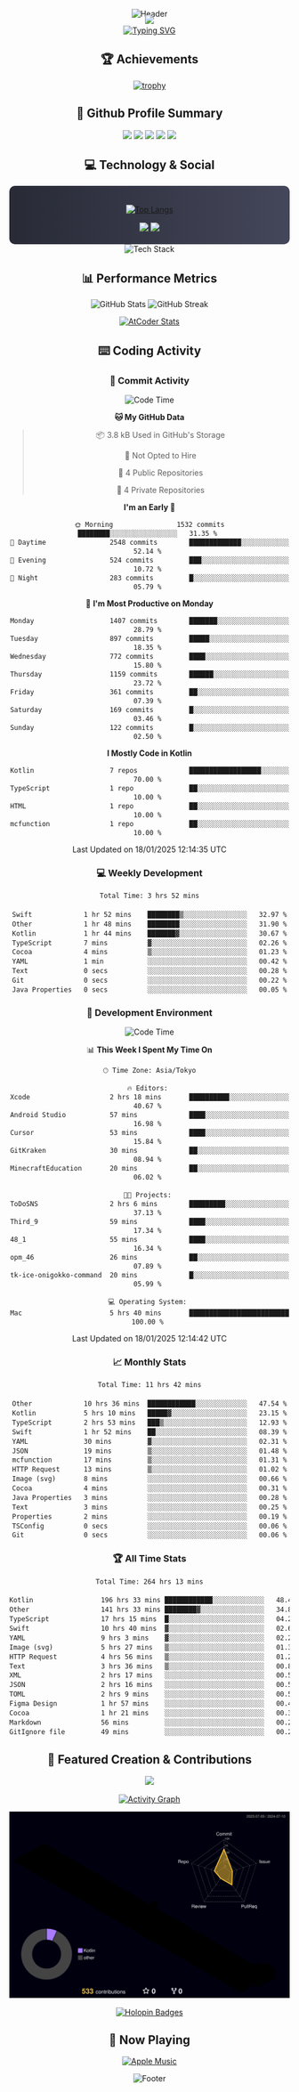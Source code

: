 <div align="center">
  
![Header](https://capsule-render.vercel.app/api?type=waving&color=gradient&customColorList=12&height=300&section=header&text=Welcome%20to%20Batapii's%20Universe&fontSize=50&animation=fadeIn&fontAlignY=40&desc=Android%20Developer%20|%20Kotlin%20LOVE%20)

<div style="margin-top: -20px;">
  <img src="https://readme-typing-svg.herokuapp.com/?lines=Crafting+Android+Experiences;Building+Tomorrow's+Apps+Today;Always+Learning,+Always+Growing&font=Fira%20Code&center=true&width=440&height=45&color=f75c7e&vCenter=true&size=22&pause=1000">
</div>

<a href="https://git.io/typing-svg">
  <img src="https://readme-typing-svg.demolab.com?font=Fira+Code&weight=600&size=28&duration=4000&pause=1000&center=true&vCenter=true&width=800&lines=Hey+there!+I'm+Batapii+%F0%9F%91%8B;Android+Developer+from+Japan+%F0%9F%87%AF%F0%9F%87%B5" alt="Typing SVG" />
</a>

## 🏆 Achievements

[![trophy](https://github-profile-trophy.vercel.app/?username=batapii&theme=onestar&no-frame=true&no-bg=true&column=8&rank=SECRET,SSS,SS,S,AAA,AA,A,B,C,?&margin-w=10&margin-h=10)](https://github.com/ryo-ma/github-profile-trophy)

## 🎯 Github Profile Summary

<div align="center">
  <img src="http://github-profile-summary-cards.vercel.app/api/cards/profile-details?username=batapii&theme=radical" />
  <img src="http://github-profile-summary-cards.vercel.app/api/cards/repos-per-language?username=batapii&theme=radical" />
  <img src="http://github-profile-summary-cards.vercel.app/api/cards/most-commit-language?username=batapii&theme=radical" />
  <img src="http://github-profile-summary-cards.vercel.app/api/cards/stats?username=batapii&theme=radical" />
  <img src="http://github-profile-summary-cards.vercel.app/api/cards/productive-time?username=batapii&theme=radical" />
</div>

## 💻 Technology & Social

<div align="center" style="background: linear-gradient(to right, #282A36, #44475A); padding: 20px; border-radius: 10px;">

[![Top Langs](https://github-readme-stats.vercel.app/api/top-langs/?username=batapii
)](https://github.com/anuraghazra/github-readme-stats)

<div style="margin-top: 15px">
<a href="https://github.com/batapii"><img src="https://img.shields.io/github/followers/batapii?style=for-the-badge&logo=github&label=Follow&color=ff6e96&labelColor=282A36"/></a>
<a href="https://twitter.com/batapii3939"><img src="https://img.shields.io/twitter/follow/batapii?style=for-the-badge&logo=twitter&color=1DA1F2&labelColor=282A36&label= Twitter"/></a>
</div>

</div>

<div align="center">
<img src="https://github-readme-tech-stack.vercel.app/api/cards?title=Tech+Stack&align=center&titleAlign=center&fontSize=20&lineHeight=10&lineCount=4&theme=github_dark&width=800&bg=%230D1117&badge=%23161B22&border=%2321262D&titleColor=%2358A6FF&line1=kotlin%2Ckotlin%2C0095D5%3Bandroid%2Candroid%2C00ff00%3Bjetpackcompose%2Cjetpack%2C4285F4%3B&line2=swift%2Cswift%2CFA7343%3Bfirebase%2Cfirebase%2CFFCA28%3Bgithub%2Cgithub%2C181717%3B&line3=typescript%2Ctypescript%2C3178C6%3Bgraphql%2Cgraphql%2CE10098%3Bsupabase%2Csupabase%2C3FCF8E%3B&line4=gradle%2Cgradle%2C02303A%3Bgitkraken%2Cgitkraken%2C179287%3Bpostman%2Cpostman%2CFF6C37%3B" alt="Tech Stack" />
</div>



## 📊 Performance Metrics

<div align="center">

![GitHub Stats](https://github-readme-stats.vercel.app/api?username=batapii&show_icons=true&theme=radical&hide_border=true&bg_color=0D1117)
![GitHub Streak](https://github-readme-streak-stats.herokuapp.com/?user=batapii&theme=radical&hide_border=true&background=0D1117)

[![AtCoder Stats](https://atcoder-readme-stats.vercel.app/stats/batapii3939?theme=dark&show_history=5&width=495)](https://github.com/iwbc-mzk/atcoder-readme-stats)

</div>

## ⌨️ Coding Activity

### 🌟 Commit Activity
<!--START_SECTION:commit-stats-->
![Code Time](http://img.shields.io/badge/Code%20Time-406%20hrs%2025%20mins-blue)

**🐱 My GitHub Data** 

> 📦 3.8 kB Used in GitHub's Storage 
 > 
> 🚫 Not Opted to Hire
 > 
> 📜 4 Public Repositories 
 > 
> 🔑 4 Private Repositories 
 > 
**I'm an Early 🐤** 

```text
🌞 Morning                1532 commits        ████████░░░░░░░░░░░░░░░░░   31.35 % 
🌆 Daytime                2548 commits        █████████████░░░░░░░░░░░░   52.14 % 
🌃 Evening                524 commits         ███░░░░░░░░░░░░░░░░░░░░░░   10.72 % 
🌙 Night                  283 commits         █░░░░░░░░░░░░░░░░░░░░░░░░   05.79 % 
```
📅 **I'm Most Productive on Monday** 

```text
Monday                   1407 commits        ███████░░░░░░░░░░░░░░░░░░   28.79 % 
Tuesday                  897 commits         █████░░░░░░░░░░░░░░░░░░░░   18.35 % 
Wednesday                772 commits         ████░░░░░░░░░░░░░░░░░░░░░   15.80 % 
Thursday                 1159 commits        ██████░░░░░░░░░░░░░░░░░░░   23.72 % 
Friday                   361 commits         ██░░░░░░░░░░░░░░░░░░░░░░░   07.39 % 
Saturday                 169 commits         █░░░░░░░░░░░░░░░░░░░░░░░░   03.46 % 
Sunday                   122 commits         █░░░░░░░░░░░░░░░░░░░░░░░░   02.50 % 
```


**I Mostly Code in Kotlin** 

```text
Kotlin                   7 repos             ██████████████████░░░░░░░   70.00 % 
TypeScript               1 repo              ██░░░░░░░░░░░░░░░░░░░░░░░   10.00 % 
HTML                     1 repo              ██░░░░░░░░░░░░░░░░░░░░░░░   10.00 % 
mcfunction               1 repo              ██░░░░░░░░░░░░░░░░░░░░░░░   10.00 % 
```




 Last Updated on 18/01/2025 12:14:35 UTC
<!--END_SECTION:commit-stats-->

### 💻 Weekly Development
<!--START_SECTION:wakatime-->

```txt
Total Time: 3 hrs 52 mins

Swift             1 hr 52 mins    ████████▒░░░░░░░░░░░░░░░░   32.97 %
Other             1 hr 48 mins    ████████░░░░░░░░░░░░░░░░░   31.90 %
Kotlin            1 hr 44 mins    ███████▓░░░░░░░░░░░░░░░░░   30.67 %
TypeScript        7 mins          ▓░░░░░░░░░░░░░░░░░░░░░░░░   02.26 %
Cocoa             4 mins          ▒░░░░░░░░░░░░░░░░░░░░░░░░   01.23 %
YAML              1 min           ░░░░░░░░░░░░░░░░░░░░░░░░░   00.42 %
Text              0 secs          ░░░░░░░░░░░░░░░░░░░░░░░░░   00.28 %
Git               0 secs          ░░░░░░░░░░░░░░░░░░░░░░░░░   00.22 %
Java Properties   0 secs          ░░░░░░░░░░░░░░░░░░░░░░░░░   00.05 %
```

<!--END_SECTION:wakatime-->

### 🔨 Development Environment
<!--START_SECTION:dev-stats-->
![Code Time](http://img.shields.io/badge/Code%20Time-406%20hrs%2025%20mins-blue)

📊 **This Week I Spent My Time On** 

```text
🕑︎ Time Zone: Asia/Tokyo

🔥 Editors: 
Xcode                    2 hrs 18 mins       ██████████░░░░░░░░░░░░░░░   40.67 % 
Android Studio           57 mins             ████░░░░░░░░░░░░░░░░░░░░░   16.98 % 
Cursor                   53 mins             ████░░░░░░░░░░░░░░░░░░░░░   15.84 % 
GitKraken                30 mins             ██░░░░░░░░░░░░░░░░░░░░░░░   08.94 % 
MinecraftEducation       20 mins             ██░░░░░░░░░░░░░░░░░░░░░░░   06.02 % 

🐱‍💻 Projects: 
ToDoSNS                  2 hrs 6 mins        █████████░░░░░░░░░░░░░░░░   37.13 % 
Third_9                  59 mins             ████░░░░░░░░░░░░░░░░░░░░░   17.34 % 
48_1                     55 mins             ████░░░░░░░░░░░░░░░░░░░░░   16.34 % 
opm_46                   26 mins             ██░░░░░░░░░░░░░░░░░░░░░░░   07.89 % 
tk-ice-onigokko-command  20 mins             █░░░░░░░░░░░░░░░░░░░░░░░░   05.99 % 

💻 Operating System: 
Mac                      5 hrs 40 mins       █████████████████████████   100.00 % 
```


 Last Updated on 18/01/2025 12:14:42 UTC
<!--END_SECTION:dev-stats-->

### 📈 Monthly Stats
<!--START_SECTION:wakamonth-->

```txt
Total Time: 11 hrs 42 mins

Other             10 hrs 36 mins  ████████████░░░░░░░░░░░░░   47.54 %
Kotlin            5 hrs 10 mins   █████▓░░░░░░░░░░░░░░░░░░░   23.15 %
TypeScript        2 hrs 53 mins   ███▒░░░░░░░░░░░░░░░░░░░░░   12.93 %
Swift             1 hr 52 mins    ██░░░░░░░░░░░░░░░░░░░░░░░   08.39 %
YAML              30 mins         ▓░░░░░░░░░░░░░░░░░░░░░░░░   02.31 %
JSON              19 mins         ▒░░░░░░░░░░░░░░░░░░░░░░░░   01.48 %
mcfunction        17 mins         ▒░░░░░░░░░░░░░░░░░░░░░░░░   01.31 %
HTTP Request      13 mins         ▒░░░░░░░░░░░░░░░░░░░░░░░░   01.02 %
Image (svg)       8 mins          ░░░░░░░░░░░░░░░░░░░░░░░░░   00.66 %
Cocoa             4 mins          ░░░░░░░░░░░░░░░░░░░░░░░░░   00.31 %
Java Properties   3 mins          ░░░░░░░░░░░░░░░░░░░░░░░░░   00.28 %
Text              3 mins          ░░░░░░░░░░░░░░░░░░░░░░░░░   00.25 %
Properties        2 mins          ░░░░░░░░░░░░░░░░░░░░░░░░░   00.19 %
TSConfig          0 secs          ░░░░░░░░░░░░░░░░░░░░░░░░░   00.06 %
Git               0 secs          ░░░░░░░░░░░░░░░░░░░░░░░░░   00.06 %
```

<!--END_SECTION:wakamonth-->

### 🏆 All Time Stats
<!--START_SECTION:wakaalltime-->

```txt
Total Time: 264 hrs 13 mins

Kotlin                 196 hrs 33 mins ████████████░░░░░░░░░░░░░   48.44 %
Other                  141 hrs 33 mins ████████▓░░░░░░░░░░░░░░░░   34.89 %
TypeScript             17 hrs 15 mins  █░░░░░░░░░░░░░░░░░░░░░░░░   04.25 %
Swift                  10 hrs 40 mins  ▓░░░░░░░░░░░░░░░░░░░░░░░░   02.63 %
YAML                   9 hrs 3 mins    ▓░░░░░░░░░░░░░░░░░░░░░░░░   02.23 %
Image (svg)            5 hrs 27 mins   ▒░░░░░░░░░░░░░░░░░░░░░░░░   01.35 %
HTTP Request           4 hrs 56 mins   ▒░░░░░░░░░░░░░░░░░░░░░░░░   01.22 %
Text                   3 hrs 36 mins   ▒░░░░░░░░░░░░░░░░░░░░░░░░   00.89 %
XML                    2 hrs 17 mins   ░░░░░░░░░░░░░░░░░░░░░░░░░   00.56 %
JSON                   2 hrs 16 mins   ░░░░░░░░░░░░░░░░░░░░░░░░░   00.56 %
TOML                   2 hrs 9 mins    ░░░░░░░░░░░░░░░░░░░░░░░░░   00.53 %
Figma Design           1 hr 57 mins    ░░░░░░░░░░░░░░░░░░░░░░░░░   00.48 %
Cocoa                  1 hr 21 mins    ░░░░░░░░░░░░░░░░░░░░░░░░░   00.34 %
Markdown               56 mins         ░░░░░░░░░░░░░░░░░░░░░░░░░   00.23 %
GitIgnore file         49 mins         ░░░░░░░░░░░░░░░░░░░░░░░░░   00.21 %
```

<!--END_SECTION:wakaalltime-->


## 🌟 Featured Creation & Contributions

<div align="center">
  <a href="https://github.com/batapii/ToDoSNS">
    <img src="https://github-readme-stats.vercel.app/api/pin/?username=batapii&repo=ToDoSNS&theme=radical&hide_border=true&bg_color=0D1117" />
  </a>

[![Activity Graph](https://github-readme-activity-graph.vercel.app/graph?username=batapii&custom_title=Contribution%20Graph&hide_border=true&theme=radical&bg_color=0D1117)](https://github.com/ashutosh00710/github-readme-activity-graph)

![3D Contrib](./profile-3d-contrib/profile-night-rainbow.svg)

[![Holopin Badges](https://holopin.me/batapii)](https://holopin.io/@batapii)

</div>

## 🎵 Now Playing

<div align="center">
  
[![Apple Music](https://music-profile.rayriffy.com/theme/dark.svg?uid=001005.6598667d2ffd4a10a4f429edd0ba24c4.1156)](https://github.com/rayriffy/apple-music-github-profile)

</div>

![Footer](https://capsule-render.vercel.app/api?type=waving&color=gradient&customColorList=12&height=100&section=footer)

</div>
